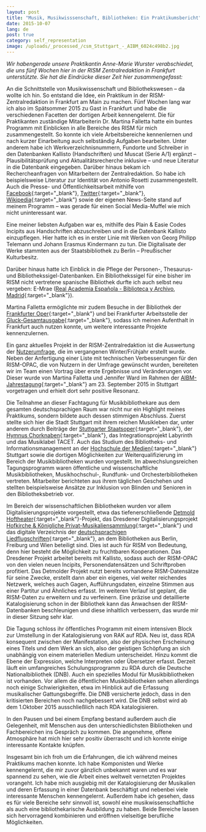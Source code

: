 ```yaml
---
layout: post
title: "Musik, Musikwisssenschaft, Bibliotheken: Ein Praktikumsbericht"
date: 2015-10-07
lang: de
post: true
category: self_representation
image: /uploads/_processed_/csm_Stuttgart_-_AIBM_6024c498b2.jpg
---
```



_Wir habengerade unsere Praktikantin Anne-Marie Wurster verabschiedet, die uns fünf Wochen hier in der RISM Zentralredaktion in Frankfurt unterstützte._ _Sie hat die Eindrücke dieser Zeit hier zusammengefasst:_



An die Schnittstelle von Musikwissenschaft und Bibliothekswesen – da wollte ich hin. So entstand die Idee, ein Praktikum in der RISM-Zentralredaktion in Frankfurt am Main zu machen. Fünf Wochen lang war ich also im Spätsommer 2015 zu Gast in Frankfurt und habe die verschiedenen Facetten der dortigen Arbeit kennengelernt. Die für Praktikanten zuständige Mitarbeiterin Dr. Martina Falletta hatte ein buntes Programm mit Einblicken in alle Bereiche des RISM für mich zusammengestellt. So konnte ich viele Arbeitsbereiche kennenlernen und nach kurzer Einarbeitung auch selbständig Aufgaben bearbeiten. Unter anderem habe ich Werkverzeichnisnummern, Fundorte und Schreiber in den Datenbanken Kallisto (Handschriften) und Muscat (Serie A/1) ergänzt – Plausibilitätsprüfung und Aktualitätsrecherche inklusive – und neue Literatur in die Datenbank eingegeben. Darüber hinaus bekam ich Rechercheanfragen von Mitarbeitern der Zentralredaktion. So habe ich beispielsweise Literatur zur Identität von Antonio Rosetti zusammengestellt. Auch die Presse- und Öffentlichkeitsarbeit mithilfe von [Facebook](https://www.facebook.com/RISM.info/timeline/){:target="_blank"}, [Twitter](https://twitter.com/RISM_music){:target="_blank"}, [Wikipedia](https://en.wikipedia.org/wiki/R%C3%A9pertoire_International_des_Sources_Musicales){:target="_blank"} sowie der eigenen News-Seite stand auf meinem Programm – was gerade für einen Social Media-Muffel wie mich nicht uninteressant war.



Eine meiner liebsten Aufgaben war es, mithilfe des Plain & Easie Codes Incipits aus Handschriften abzuschreiben und in die Datenbank Kallisto einzupflegen. Hier hatte ich es in erster Linie mit Werken von Georg Philipp Telemann und Johann Erasmus Kindermann zu tun. Die Digitalisate der Werke stammten aus der Staatsbibliothek zu Berlin – Preußischer Kulturbesitz.



Darüber hinaus hatte ich Einblick in die Pflege der Personen-, Thesaurus- und Bibliothekssigel-Datenbanken. Ein Bibliothekssigel für eine bisher im RISM nicht vertretene spanische Bibliothek durfte ich auch selbst neu vergeben: E-Mrae ([Real Academia Española - Biblioteca y Archivo, Madrid](http://www.rae.es/){:target="_blank"}).



Martina Falletta ermöglichte mir zudem Besuche in der Bibliothek der [Frankfurter Oper](http://www.oper-frankfurt.de/){:target="_blank"} und bei Frankfurter Arbeitsstelle der [Gluck-Gesamtausgabe](http://www.gluck-gesamtausgabe.de/){:target="_blank"}, sodass ich meinen Aufenthalt in Frankfurt auch nutzen konnte, um weitere interessante Projekte kennenzulernen.





Ein ganz aktuelles Projekt in der RISM-Zentralredaktion ist die Auswertung der [Nutzerumfrage](/de/community/rism-nutzerstudie.html "Opens internal link in current window"), die im vergangenen Winter/Frühjahr erstellt wurde. Neben der Anfertigung einer Liste mit technischen Verbesserungen für den RISM-OPAC, die von Nutzern in der Umfrage gewünscht wurden, bereiteten wir im Team einen Vortrag über erste Ergebnisse und Veränderungen vor. Dieser wurde von Martina Falletta und Jennifer Ward im Rahmen der [AIBM-Jahrestagung](http://www.aibm.info/tagungen/2015-stuttgart/vortragsfolien_aibm2015/){:target="_blank"} am 23. September 2015 in Stuttgart vorgetragen und erhielt dort sehr positive Resonanz.





Die Teilnahme an dieser Fachtagung für Musikbibliothekare aus dem gesamten deutschsprachigen Raum war nicht nur ein Highlight meines Praktikums, sondern bildete auch dessen stimmigen Abschluss. Zuerst stellte sich hier die Stadt Stuttgart mit ihrem reichen Musikleben dar, unter anderem durch Beiträge der [Stuttgarter Staatsoper](http://www.oper-stuttgart.de/){:target="_blank"}, der [Hymnus Chorknaben](http://www.hymnus.de/){:target="_blank"}, das Integrationsprojekt Labyrinth und das Musiklabel TACET. Auch das Studium des Bibliotheks- und Informationsmanagement an der [Hochschule der Medien](https://www.hdm-stuttgart.de/){:target="_blank"} Stuttgart sowie die dortigen Möglichkeiten zur Weiterqualifizierung im Bereich der Musikbibliotheken wurden vorgestellt. Im abwechslungsreichen Tagungsprogramm waren öffentliche und wissenschaftliche Musikbibliotheken, Musikhochschul-, Rundfunk- und Orchesterbibliotheken vertreten. Mitarbeiter berichteten aus ihrem täglichen Geschehen und stellten beispielsweise Ansätze zur Inklusion von Blinden und Senioren in den Bibliotheksbetrieb vor.



Im Bereich der wissenschaftlichen Bibliotheken wurden vor allem Digitalisierungsprojekte vorgestellt, etwa das tiefenerschließende [Detmold Hoftheater](http://hoftheater-detmold.de/){:target="_blank"}-Projekt, das Dresdener Digitalisierungsprojekt [Hofkirche & Königliche Privat-Musikaliensammlung](http://hofmusik.slub-dresden.de/themen/hofkirche-koenigliche-privat-musikaliensammlung/){:target="_blank"} und das digitale Verzeichnis der [deutschsprachigen Liedflugschriften](http://staatsbibliothek-berlin.de/die-staatsbibliothek/abteilungen/historische-drucke/projekte/vd-lied-digital/){:target="_blank"}, an dem Bibliotheken aus Berlin, Freiburg und Wien beteiligt sind. Dies ist auch für RISM von Bedeutung, denn hier besteht die Möglichkeit zu fruchtbaren Kooperationen. Das Dresdener Projekt arbeitet bereits mit Kallisto, sodass auch der RISM-OPAC von den vielen neuen Incipits, Personendatensätzen und Schriftproben profitiert. Das Detmolder Projekt nutzt bereits vorhandene RISM-Datensätze für seine Zwecke, erstellt dann aber ein eigenes, viel weiter reichendes Netzwerk, welches auch Gagen, Aufführungsdaten, einzelne Stimmen aus einer Partitur und Ähnliches erfasst. Im weiteren Verlauf ist geplant, die RISM-Daten zu erweitern und zu verfeinern. Eine präzise und detaillierte Katalogisierung schon in der Bibliothek kann das Anwachsen der RISM-Datenbanken beschleunigen und diese inhaltlich verbessern, das wurde mir in dieser Sitzung sehr klar.



Die Tagung schloss ihr öffentliches Programm mit einem intensiven Block zur Umstellung in der Katalogisierung von RAK auf RDA. Neu ist, dass RDA konsequent zwischen der Manifestation, also der physischen Erscheinung eines Titels und dem Werk an sich, also der geistigen Schöpfung an sich unabhängig von einem materiellen Medium unterscheidet. Hinzu kommt die Ebene der Expression, welche Interpreten oder Übersetzer erfasst. Derzeit läuft ein umfangreiches Schulungsprogramm zu RDA durch die Deutsche Nationalbibliothek (DNB). Auch ein spezielles Modul für Musikbibliotheken ist vorhanden. Vor allem die öffentlichen Musikbibliotheken sehen allerdings noch einige Schwierigkeiten, etwa im Hinblick auf die Erfassung musikalischer Gattungsbegriffe. Die DNB versicherte jedoch, dass in den kritisierten Bereichen noch nachgebessert wird. Die DNB selbst wird ab dem 1.Oktober 2015 ausschließlich nach RDA katalogisieren.



In den Pausen und bei einem Empfang bestand außerdem auch die Gelegenheit, mit Menschen aus den unterschiedlichsten Bibliotheken und Fachbereichen ins Gespräch zu kommen. Die angenehme, offene Atmosphäre hat mich hier sehr positiv überrascht und ich konnte einige interessante Kontakte knüpfen.





Insgesamt bin ich froh um die Erfahrungen, die ich während meines Praktikums machen konnte. Ich habe Komponisten und Werke kennengelernt, die mir zuvor gänzlich unbekannt waren und es war spannend zu sehen, wie die Arbeit eines weltweit vernetzten Projektes vorangeht. Ich habe mich ausgiebig mit der Katalogisierung der Musikalien und deren Erfassung in einer Datenbank beschäftigt und nebenbei viele interessante Menschen kennengelernt. Außerdem habe ich gesehen, dass es für viele Bereiche sehr sinnvoll ist, sowohl eine musikwissenschaftliche als auch eine bibliothekarische Ausbildung zu haben. Beide Bereiche lassen sich hervorragend kombinieren und eröffnen vielseitige berufliche Möglichkeiten.









<script type="text/javascript">var switchTo5x=true;</script><script type="text/javascript" src="http://w.sharethis.com/button/buttons.js"></script><script type="text/javascript">stLight.options({publisher: "9b601438-1ce1-49d8-bfd7-9cff5df54c17", doNotHash: false, doNotCopy: false, hashAddressBar: false});</script>
